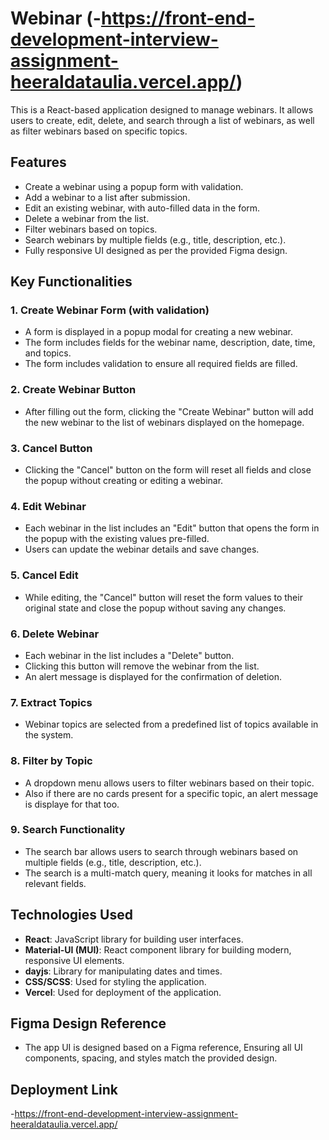 # Webinar (-https://front-end-development-interview-assignment-heeraldataulia.vercel.app/)

This is a React-based application designed to manage webinars. It allows users to create, edit, delete, and search through a list of webinars, as well as filter webinars based on specific topics.

## Features

- Create a webinar using a popup form with validation.
- Add a webinar to a list after submission.
- Edit an existing webinar, with auto-filled data in the form.
- Delete a webinar from the list.
- Filter webinars based on topics.
- Search webinars by multiple fields (e.g., title, description, etc.).
- Fully responsive UI designed as per the provided Figma design.

## Key Functionalities

### 1. **Create Webinar Form (with validation)**

- A form is displayed in a popup modal for creating a new webinar.
- The form includes fields for the webinar name, description, date, time, and topics.
- The form includes validation to ensure all required fields are filled.

### 2. **Create Webinar Button**

- After filling out the form, clicking the "Create Webinar" button will add the new webinar to the list of webinars displayed on the homepage.

### 3. **Cancel Button**

- Clicking the "Cancel" button on the form will reset all fields and close the popup without creating or editing a webinar.

### 4. **Edit Webinar**

- Each webinar in the list includes an "Edit" button that opens the form in the popup with the existing values pre-filled.
- Users can update the webinar details and save changes.

### 5. **Cancel Edit**

- While editing, the "Cancel" button will reset the form values to their original state and close the popup without saving any changes.

### 6. **Delete Webinar**

- Each webinar in the list includes a "Delete" button.
- Clicking this button will remove the webinar from the list.
- An alert message is displayed for the confirmation of deletion.

### 7. **Extract Topics**

- Webinar topics are selected from a predefined list of topics available in the system.

### 8. **Filter by Topic**

- A dropdown menu allows users to filter webinars based on their topic.
- Also if there are no cards present for a specific topic, an alert message is displaye for that too.

### 9. **Search Functionality**

- The search bar allows users to search through webinars based on multiple fields (e.g., title, description, etc.).
- The search is a multi-match query, meaning it looks for matches in all relevant fields.

## Technologies Used

- **React**: JavaScript library for building user interfaces.
- **Material-UI (MUI)**: React component library for building modern, responsive UI elements.
- **dayjs**: Library for manipulating dates and times.
- **CSS/SCSS**: Used for styling the application.
- **Vercel**: Used for deployment of the application.
  
## Figma Design Reference

- The app UI is designed based on a Figma reference, Ensuring all UI components, spacing, and styles match the provided design.

## Deployment Link

-https://front-end-development-interview-assignment-heeraldataulia.vercel.app/



